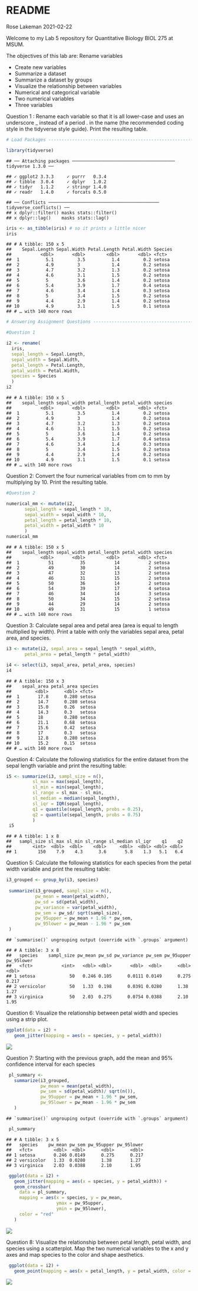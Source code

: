 README
================
Rose Lakeman
2021-02-22

Welcome to my Lab 5 repository for Quantitative Biology BIOL 275 at
MSUM.

The objectives of this lab are: Rename variables

  - Create new variables
  - Summarize a dataset
  - Summarize a dataset by groups
  - Visualize the relationship between variables
  - Numerical and categorical variable
  - Two numerical variables
  - Three variables

Question 1 : Rename each variable so that it is all lower-case and uses
an underscore \_ instead of a period . in the name (the recommended
coding style in the tidyverse style guide). Print the resulting table.

``` r
# Load Packages -----------------------------------------------------------

library(tidyverse)
```

    ## ── Attaching packages ─────────────────────────────────────── tidyverse 1.3.0 ──

    ## ✓ ggplot2 3.3.3     ✓ purrr   0.3.4
    ## ✓ tibble  3.0.4     ✓ dplyr   1.0.2
    ## ✓ tidyr   1.1.2     ✓ stringr 1.4.0
    ## ✓ readr   1.4.0     ✓ forcats 0.5.0

    ## ── Conflicts ────────────────────────────────────────── tidyverse_conflicts() ──
    ## x dplyr::filter() masks stats::filter()
    ## x dplyr::lag()    masks stats::lag()

``` r
iris <- as_tibble(iris) # so it prints a little nicer
iris
```

    ## # A tibble: 150 x 5
    ##    Sepal.Length Sepal.Width Petal.Length Petal.Width Species
    ##           <dbl>       <dbl>        <dbl>       <dbl> <fct>  
    ##  1          5.1         3.5          1.4         0.2 setosa 
    ##  2          4.9         3            1.4         0.2 setosa 
    ##  3          4.7         3.2          1.3         0.2 setosa 
    ##  4          4.6         3.1          1.5         0.2 setosa 
    ##  5          5           3.6          1.4         0.2 setosa 
    ##  6          5.4         3.9          1.7         0.4 setosa 
    ##  7          4.6         3.4          1.4         0.3 setosa 
    ##  8          5           3.4          1.5         0.2 setosa 
    ##  9          4.4         2.9          1.4         0.2 setosa 
    ## 10          4.9         3.1          1.5         0.1 setosa 
    ## # … with 140 more rows

``` r
# Answering Assignment Questions ------------------------------------------

#Question 1

i2 <- rename(
  iris, 
  sepal_length = Sepal.Length,
  sepal_width = Sepal.Width,
  petal_length = Petal.Length,
  petal_width = Petal.Width,
  species = Species
  )
i2
```

    ## # A tibble: 150 x 5
    ##    sepal_length sepal_width petal_length petal_width species
    ##           <dbl>       <dbl>        <dbl>       <dbl> <fct>  
    ##  1          5.1         3.5          1.4         0.2 setosa 
    ##  2          4.9         3            1.4         0.2 setosa 
    ##  3          4.7         3.2          1.3         0.2 setosa 
    ##  4          4.6         3.1          1.5         0.2 setosa 
    ##  5          5           3.6          1.4         0.2 setosa 
    ##  6          5.4         3.9          1.7         0.4 setosa 
    ##  7          4.6         3.4          1.4         0.3 setosa 
    ##  8          5           3.4          1.5         0.2 setosa 
    ##  9          4.4         2.9          1.4         0.2 setosa 
    ## 10          4.9         3.1          1.5         0.1 setosa 
    ## # … with 140 more rows

Question 2: Convert the four numerical variables from cm to mm by
multiplying by 10. Print the resulting table.

``` r
#Question 2

numerical_mm <- mutate(i2, 
       sepal_length = sepal_length * 10,
       sepal_width = sepal_width * 10,
       petal_length = petal_length * 10,
       petal_width = petal_width * 10
       )
numerical_mm
```

    ## # A tibble: 150 x 5
    ##    sepal_length sepal_width petal_length petal_width species
    ##           <dbl>       <dbl>        <dbl>       <dbl> <fct>  
    ##  1           51          35           14           2 setosa 
    ##  2           49          30           14           2 setosa 
    ##  3           47          32           13           2 setosa 
    ##  4           46          31           15           2 setosa 
    ##  5           50          36           14           2 setosa 
    ##  6           54          39           17           4 setosa 
    ##  7           46          34           14           3 setosa 
    ##  8           50          34           15           2 setosa 
    ##  9           44          29           14           2 setosa 
    ## 10           49          31           15           1 setosa 
    ## # … with 140 more rows

Question 3: Calculate sepal area and petal area (area is equal to length
multiplied by width). Print a table with only the variables sepal area,
petal area, and species.

``` r
i3 <- mutate(i2, sepal_area = sepal_length * sepal_width,
       petal_area = petal_length * petal_width)  

i4 <- select(i3, sepal_area, petal_area, species)
i4
```

    ## # A tibble: 150 x 3
    ##    sepal_area petal_area species
    ##         <dbl>      <dbl> <fct>  
    ##  1       17.8      0.280 setosa 
    ##  2       14.7      0.280 setosa 
    ##  3       15.0      0.26  setosa 
    ##  4       14.3      0.3   setosa 
    ##  5       18        0.280 setosa 
    ##  6       21.1      0.68  setosa 
    ##  7       15.6      0.42  setosa 
    ##  8       17        0.3   setosa 
    ##  9       12.8      0.280 setosa 
    ## 10       15.2      0.15  setosa 
    ## # … with 140 more rows

Question 4: Calculate the following statistics for the entire dataset
from the sepal length variable and print the resulting table:

``` r
i5 <- summarize(i3, sampl_size = n(),
          sl_max = max(sepal_length),
          sl_min = min(sepal_length),
          sl_range = sl_max - sl_min,
          sl_median = median(sepal_length),
          sl_iqr = IQR(sepal_length),
          q1 = quantile(sepal_length, probs = 0.25),
          q2 = quantile(sepal_length, probs = 0.75)
          )
 i5
```

    ## # A tibble: 1 x 8
    ##   sampl_size sl_max sl_min sl_range sl_median sl_iqr    q1    q2
    ##        <int>  <dbl>  <dbl>    <dbl>     <dbl>  <dbl> <dbl> <dbl>
    ## 1        150    7.9    4.3      3.6       5.8    1.3   5.1   6.4

Question 5: Calculate the following statistics for each species from the
petal width variable and print the resulting table:

``` r
i3_grouped <- group_by(i3, species)
 
 summarize(i3_grouped, sampl_size = n(),
           pw_mean = mean(petal_width),
           pw_sd = sd(petal_width),
           pw_variance = var(petal_width),
           pw_sem = pw_sd/ sqrt(sampl_size),
           pw_95upper = pw_mean + 1.96 * pw_sem,
           pw_95lower = pw_mean - 1.96 * pw_sem
 )
```

    ## `summarise()` ungrouping output (override with `.groups` argument)

    ## # A tibble: 3 x 8
    ##   species    sampl_size pw_mean pw_sd pw_variance pw_sem pw_95upper pw_95lower
    ##   <fct>           <int>   <dbl> <dbl>       <dbl>  <dbl>      <dbl>      <dbl>
    ## 1 setosa             50   0.246 0.105      0.0111 0.0149      0.275      0.217
    ## 2 versicolor         50   1.33  0.198      0.0391 0.0280      1.38       1.27 
    ## 3 virginica          50   2.03  0.275      0.0754 0.0388      2.10       1.95

Question 6: Visualize the relationship between petal width and species
using a strip plot.

``` r
ggplot(data = i2) +
   geom_jitter(mapping = aes(x = species, y = petal_width)) 
```

![](README_files/figure-gfm/unnamed-chunk-6-1.png)<!-- -->

Question 7: Starting with the previous graph, add the mean and 95%
confidence interval for each species

``` r
 pl_summary <- 
   summarize(i3_grouped, 
             pw_mean = mean(petal_width),
             pw_sem = sd(petal_width)/ sqrt(n()),
             pw_95upper = pw_mean + 1.96 * pw_sem,
             pw_95lower = pw_mean - 1.96 * pw_sem
   ) 
```

    ## `summarise()` ungrouping output (override with `.groups` argument)

``` r
 pl_summary
```

    ## # A tibble: 3 x 5
    ##   species    pw_mean pw_sem pw_95upper pw_95lower
    ##   <fct>        <dbl>  <dbl>      <dbl>      <dbl>
    ## 1 setosa       0.246 0.0149      0.275      0.217
    ## 2 versicolor   1.33  0.0280      1.38       1.27 
    ## 3 virginica    2.03  0.0388      2.10       1.95

``` r
 ggplot(data = i2) +
   geom_jitter(mapping = aes(x = species, y = petal_width)) +
   geom_crossbar(
     data = pl_summary,
     mapping = aes(x = species, y = pw_mean, 
                   ymax = pw_95upper,
                   ymin = pw_95lower),
     color = "red"
   )
```

![](README_files/figure-gfm/unnamed-chunk-7-1.png)<!-- -->

Question 8: Visualize the relationship between petal length, petal
width, and species using a scatterplot. Map the two numerical variables
to the x and y axes and map species to the color and shape aesthetics.

``` r
 ggplot(data = i2) +
   geom_point(mapping = aes(x = petal_length, y = petal_width, color = species))
```

![](README_files/figure-gfm/unnamed-chunk-8-1.png)<!-- -->
